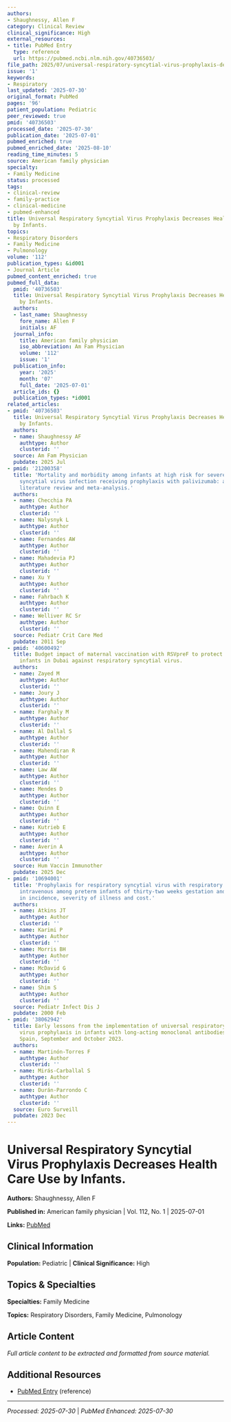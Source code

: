 ```yaml
---
authors:
- Shaughnessy, Allen F
category: Clinical Review
clinical_significance: High
external_resources:
- title: PubMed Entry
  type: reference
  url: https://pubmed.ncbi.nlm.nih.gov/40736503/
file_path: 2025/07/universal-respiratory-syncytial-virus-prophylaxis-decreases.md
issue: '1'
keywords:
- Respiratory
last_updated: '2025-07-30'
original_format: PubMed
pages: '96'
patient_population: Pediatric
peer_reviewed: true
pmid: '40736503'
processed_date: '2025-07-30'
publication_date: '2025-07-01'
pubmed_enriched: true
pubmed_enriched_date: '2025-08-10'
reading_time_minutes: 5
source: American family physician
specialty:
- Family Medicine
status: processed
tags:
- clinical-review
- family-practice
- clinical-medicine
- pubmed-enhanced
title: Universal Respiratory Syncytial Virus Prophylaxis Decreases Health Care Use
  by Infants.
topics:
- Respiratory Disorders
- Family Medicine
- Pulmonology
volume: '112'
publication_types: &id001
- Journal Article
pubmed_content_enriched: true
pubmed_full_data:
  pmid: '40736503'
  title: Universal Respiratory Syncytial Virus Prophylaxis Decreases Health Care Use
    by Infants.
  authors:
  - last_name: Shaughnessy
    fore_name: Allen F
    initials: AF
  journal_info:
    title: American family physician
    iso_abbreviation: Am Fam Physician
    volume: '112'
    issue: '1'
  publication_info:
    year: '2025'
    month: '07'
    full_date: '2025-07-01'
  article_ids: {}
  publication_types: *id001
related_articles:
- pmid: '40736503'
  title: Universal Respiratory Syncytial Virus Prophylaxis Decreases Health Care Use
    by Infants.
  authors:
  - name: Shaughnessy AF
    authtype: Author
    clusterid: ''
  source: Am Fam Physician
  pubdate: 2025 Jul
- pmid: '21200358'
  title: 'Mortality and morbidity among infants at high risk for severe respiratory
    syncytial virus infection receiving prophylaxis with palivizumab: a systematic
    literature review and meta-analysis.'
  authors:
  - name: Checchia PA
    authtype: Author
    clusterid: ''
  - name: Nalysnyk L
    authtype: Author
    clusterid: ''
  - name: Fernandes AW
    authtype: Author
    clusterid: ''
  - name: Mahadevia PJ
    authtype: Author
    clusterid: ''
  - name: Xu Y
    authtype: Author
    clusterid: ''
  - name: Fahrbach K
    authtype: Author
    clusterid: ''
  - name: Welliver RC Sr
    authtype: Author
    clusterid: ''
  source: Pediatr Crit Care Med
  pubdate: 2011 Sep
- pmid: '40600492'
  title: Budget impact of maternal vaccination with RSVpreF to protect privately insured
    infants in Dubai against respiratory syncytial virus.
  authors:
  - name: Zayed M
    authtype: Author
    clusterid: ''
  - name: Joury J
    authtype: Author
    clusterid: ''
  - name: Farghaly M
    authtype: Author
    clusterid: ''
  - name: Al Dallal S
    authtype: Author
    clusterid: ''
  - name: Mahendiran R
    authtype: Author
    clusterid: ''
  - name: Law AW
    authtype: Author
    clusterid: ''
  - name: Mendes D
    authtype: Author
    clusterid: ''
  - name: Quinn E
    authtype: Author
    clusterid: ''
  - name: Kutrieb E
    authtype: Author
    clusterid: ''
  - name: Averin A
    authtype: Author
    clusterid: ''
  source: Hum Vaccin Immunother
  pubdate: 2025 Dec
- pmid: '10694001'
  title: 'Prophylaxis for respiratory syncytial virus with respiratory syncytial virus-immunoglobulin
    intravenous among preterm infants of thirty-two weeks gestation and less: reduction
    in incidence, severity of illness and cost.'
  authors:
  - name: Atkins JT
    authtype: Author
    clusterid: ''
  - name: Karimi P
    authtype: Author
    clusterid: ''
  - name: Morris BH
    authtype: Author
    clusterid: ''
  - name: McDavid G
    authtype: Author
    clusterid: ''
  - name: Shim S
    authtype: Author
    clusterid: ''
  source: Pediatr Infect Dis J
  pubdate: 2000 Feb
- pmid: '38062942'
  title: Early lessons from the implementation of universal respiratory syncytial
    virus prophylaxis in infants with long-acting monoclonal antibodies, Galicia,
    Spain, September and October 2023.
  authors:
  - name: Martinón-Torres F
    authtype: Author
    clusterid: ''
  - name: Mirás-Carballal S
    authtype: Author
    clusterid: ''
  - name: Durán-Parrondo C
    authtype: Author
    clusterid: ''
  source: Euro Surveill
  pubdate: 2023 Dec
---
```


# Universal Respiratory Syncytial Virus Prophylaxis Decreases Health Care Use by Infants.

**Authors:** Shaughnessy, Allen F

**Published in:** American family physician | Vol. 112, No. 1 | 2025-07-01

**Links:** [PubMed](https://pubmed.ncbi.nlm.nih.gov/40736503/)

## Clinical Information

**Population:** Pediatric | **Clinical Significance:** High

## Topics & Specialties

**Specialties:** Family Medicine

**Topics:** Respiratory Disorders, Family Medicine, Pulmonology

## Article Content

*Full article content to be extracted and formatted from source material.*

## Additional Resources

- [PubMed Entry](https://pubmed.ncbi.nlm.nih.gov/40736503/) (reference)

---

*Processed: 2025-07-30* | *PubMed Enhanced: 2025-07-30*
